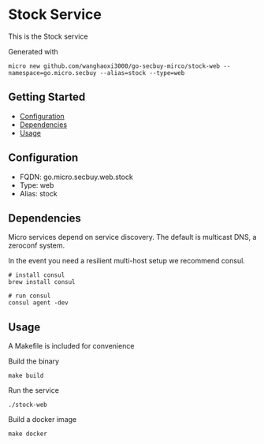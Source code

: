 # Stock Service

This is the Stock service

Generated with

```
micro new github.com/wanghaoxi3000/go-secbuy-mirco/stock-web --namespace=go.micro.secbuy --alias=stock --type=web
```

## Getting Started

- [Configuration](#configuration)
- [Dependencies](#dependencies)
- [Usage](#usage)

## Configuration

- FQDN: go.micro.secbuy.web.stock
- Type: web
- Alias: stock

## Dependencies

Micro services depend on service discovery. The default is multicast DNS, a zeroconf system.

In the event you need a resilient multi-host setup we recommend consul.

```
# install consul
brew install consul

# run consul
consul agent -dev
```

## Usage

A Makefile is included for convenience

Build the binary

```
make build
```

Run the service
```
./stock-web
```

Build a docker image
```
make docker
```